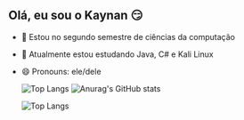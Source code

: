 ## Olá, eu sou o Kaynan 😏


- 🔭 Estou no segundo semestre de ciências da computação
- 🌱 Atualmente estou estudando Java, C# e Kali Linux
- 😄 Pronouns: ele/dele 


  <div>
    
    ![Top Langs](https://github-readme-stats.vercel.app/api/top-langs/?username=KaynanSouza&layout=compact)
    ![Anurag's GitHub stats](https://github-readme-stats.vercel.app/api?username=KaynanSouza&show_icons=true&theme=transparent)
    
  </div>
  <div>
     
    ![Top Langs](https://github-readme-stats.vercel.app/api/top-langs/?username=KaynanSouza&layout=compact)
  
  </div>


